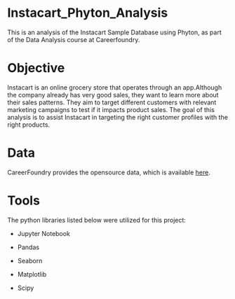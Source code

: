 # Instacart_Phyton_Analysis
This is an analysis of the Instacart Sample Database using Phyton, as part of the Data Analysis course at Careerfoundry.
# Objective
Instacart is an online grocery store that operates through an app.Although the company already has very good sales, they want to learn more about their sales patterns. They aim to target different customers with relevant marketing campaigns to test if it impacts product sales. The goal of this analysis is to assist Instacart in targeting the right customer profiles with the right products.
# Data
CareerFoundry provides the opensource data, which is available [here](https://s3.amazonaws.com/coach-courses-us/public/courses/data-immersion/A4/A4_Data_Assets/customers.zip).
# Tools
The python libraries listed below were utilized for this project:
- Jupyter Notebook
* Pandas
+ Seaborn
- Matplotlib
* Scipy
